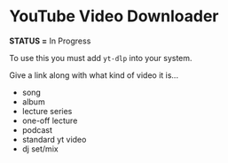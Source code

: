 # YouTube Video Downloader

**STATUS =** In Progress

To use this you must add `yt-dlp` into your system.

Give a link along with what kind of video it is...

- song
- album
- lecture series
- one-off lecture
- podcast
- standard yt video
- dj set/mix
